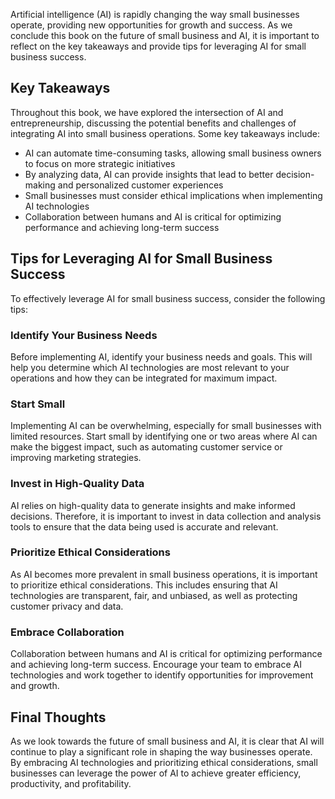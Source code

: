 

Artificial intelligence (AI) is rapidly changing the way small businesses operate, providing new opportunities for growth and success. As we conclude this book on the future of small business and AI, it is important to reflect on the key takeaways and provide tips for leveraging AI for small business success.

Key Takeaways
-------------

Throughout this book, we have explored the intersection of AI and entrepreneurship, discussing the potential benefits and challenges of integrating AI into small business operations. Some key takeaways include:

* AI can automate time-consuming tasks, allowing small business owners to focus on more strategic initiatives
* By analyzing data, AI can provide insights that lead to better decision-making and personalized customer experiences
* Small businesses must consider ethical implications when implementing AI technologies
* Collaboration between humans and AI is critical for optimizing performance and achieving long-term success

Tips for Leveraging AI for Small Business Success
-------------------------------------------------

To effectively leverage AI for small business success, consider the following tips:

### Identify Your Business Needs

Before implementing AI, identify your business needs and goals. This will help you determine which AI technologies are most relevant to your operations and how they can be integrated for maximum impact.

### Start Small

Implementing AI can be overwhelming, especially for small businesses with limited resources. Start small by identifying one or two areas where AI can make the biggest impact, such as automating customer service or improving marketing strategies.

### Invest in High-Quality Data

AI relies on high-quality data to generate insights and make informed decisions. Therefore, it is important to invest in data collection and analysis tools to ensure that the data being used is accurate and relevant.

### Prioritize Ethical Considerations

As AI becomes more prevalent in small business operations, it is important to prioritize ethical considerations. This includes ensuring that AI technologies are transparent, fair, and unbiased, as well as protecting customer privacy and data.

### Embrace Collaboration

Collaboration between humans and AI is critical for optimizing performance and achieving long-term success. Encourage your team to embrace AI technologies and work together to identify opportunities for improvement and growth.

Final Thoughts
--------------

As we look towards the future of small business and AI, it is clear that AI will continue to play a significant role in shaping the way businesses operate. By embracing AI technologies and prioritizing ethical considerations, small businesses can leverage the power of AI to achieve greater efficiency, productivity, and profitability.
